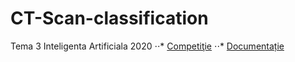 # CT-Scan-classification
Tema 3 Inteligenta Artificiala 2020
⋅⋅* [Competiţie](https://www.kaggle.com/c/ai-unibuc-23-31-2021/overview)
⋅⋅* [Documentație](https://github.com/speedypleath/CT-Scan-classification/blob/master/Gheorghe%20Andrei%2C%20CT%20Scan%20Classification.pdf)
